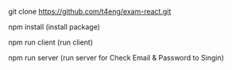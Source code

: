 
git clone https://github.com/t4eng/exam-react.git

npm install (install package)

npm run client (run client)

npm run server (run server for Check Email & Password to Singin)
